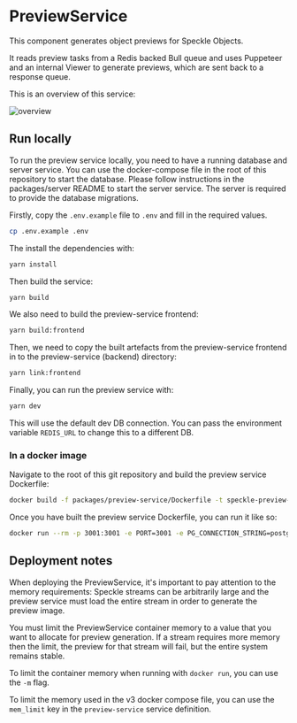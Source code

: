 # PreviewService

This component generates object previews for Speckle Objects.

It reads preview tasks from a Redis backed Bull queue and uses Puppeteer and an internal Viewer to generate previews, which are sent back to a response queue.

This is an overview of this service:

![overview](./docs/preview_service_overview.png)

## Run locally

To run the preview service locally, you need to have a running database and server service. You can use the docker-compose file in the root of this repository to start the database. Please follow instructions in the packages/server README to start the server service. The server is required to provide the database migrations.

Firstly, copy the `.env.example` file to `.env` and fill in the required values.

```bash
cp .env.example .env
```

The install the dependencies with:

```bash
yarn install
```

Then build the service:

```bash
yarn build
```

We also need to build the preview-service frontend:

```bash
yarn build:frontend
```

Then, we need to copy the built artefacts from the preview-service frontend in to the preview-service (backend) directory:

```bash
yarn link:frontend
```

Finally, you can run the preview service with:

```bash
yarn dev
```

This will use the default dev DB connection. You can pass the environment variable `REDIS_URL` to change this to a different DB.

### In a docker image

Navigate to the root of this git repository and build the preview service Dockerfile:

```bash
docker build -f packages/preview-service/Dockerfile -t speckle-preview-service:local .
```

Once you have built the preview service Dockerfile, you can run it like so:

```bash
docker run --rm -p 3001:3001 -e PORT=3001 -e PG_CONNECTION_STRING=postgres://speckle:speckle@host.docker.internal/speckle speckle-preview-service:local
```

## Deployment notes

When deploying the PreviewService, it's important to pay attention to the memory requirements: Speckle streams can be arbitrarily large and the preview service must load the entire stream in order to generate the preview image.

You must limit the PreviewService container memory to a value that you want to allocate for preview generation. If a stream requires more memory then the limit, the preview for that stream will fail, but the entire system remains stable.

To limit the container memory when running with `docker run`, you can use the `-m` flag.

To limit the memory used in the v3 docker compose file, you can use the `mem_limit` key in the `preview-service` service definition.
